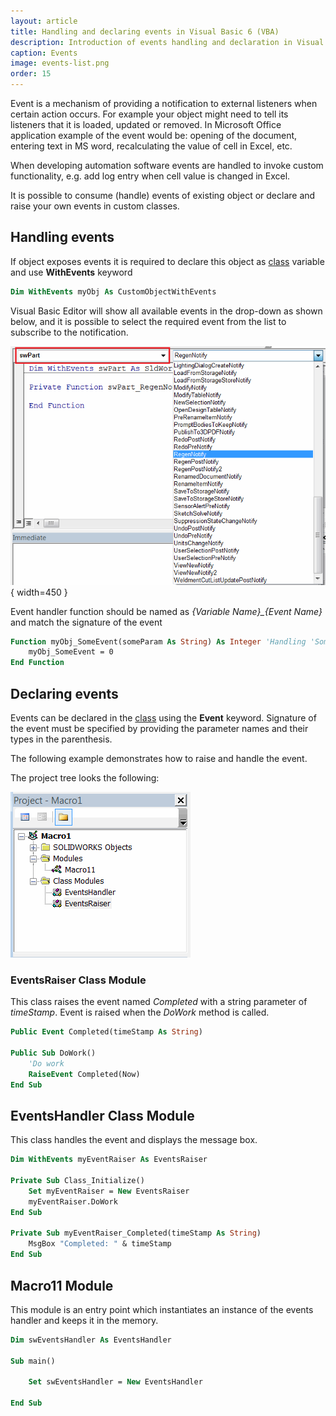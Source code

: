 ```yaml
---
layout: article
title: Handling and declaring events in Visual Basic 6 (VBA)
description: Introduction of events handling and declaration in Visual Basic 6 (VBA)
caption: Events
image: events-list.png
order: 15
---
```

Event is a mechanism of providing a notification to external listeners when certain action occurs. For example your object might need to tell its listeners that it is loaded, updated or removed. In Microsoft Office application example of the event would be: opening of the document, entering text in MS word, recalculating the value of cell in Excel, etc.

When developing automation software events are handled to invoke custom functionality, e.g. add log entry when cell value is changed in Excel.

It is possible to consume (handle) events of existing object or declare and raise your own events in custom classes.

## Handling events

If object exposes events it is required to declare this object as [class](/visual-basic/classes/) variable and use **WithEvents** keyword

~~~ vb
Dim WithEvents myObj As CustomObjectWithEvents
~~~

Visual Basic Editor will show all available events in the drop-down as shown below, and it is possible to select the required event from the list to subscribe to the notification.

![List of available events of the object](events-list.png){ width=450 }

Event handler function should be named as *{Variable Name}_{Event Name}* and match the signature of the event

~~~ vb
Function myObj_SomeEvent(someParam As String) As Integer 'Handling 'SomeEvent' of 'myObj' variable
    myObj_SomeEvent = 0
End Function
~~~

## Declaring events

Events can be declared in the [class](/visual-basic/classes/) using the **Event** keyword. Signature of the event must be specified by providing the parameter names and their types in the parenthesis.

The following example demonstrates how to raise and handle the event.

The project tree looks the following:

![VBA classes tree](events-project-tree.png)

### EventsRaiser Class Module

This class raises the event named *Completed* with a string parameter of *timeStamp*. Event is raised when the *DoWork* method is called.

~~~vb
Public Event Completed(timeStamp As String)

Public Sub DoWork()
    'Do work
    RaiseEvent Completed(Now)
End Sub
~~~

## EventsHandler Class Module

This class handles the event and displays the message box.

~~~vb
Dim WithEvents myEventRaiser As EventsRaiser

Private Sub Class_Initialize()
    Set myEventRaiser = New EventsRaiser
    myEventRaiser.DoWork
End Sub

Private Sub myEventRaiser_Completed(timeStamp As String)
    MsgBox "Completed: " & timeStamp
End Sub
~~~

## Macro11 Module

This module is an entry point which instantiates an instance of the events handler and keeps it in the memory.

~~~vb
Dim swEventsHandler As EventsHandler

Sub main()
    
    Set swEventsHandler = New EventsHandler

End Sub
~~~
